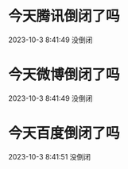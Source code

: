# 今天腾讯倒闭了吗

2023-10-3 8:41:49 没倒闭

# 今天微博倒闭了吗

2023-10-3 8:41:49 没倒闭

# 今天百度倒闭了吗

2023-10-3 8:41:51 没倒闭

